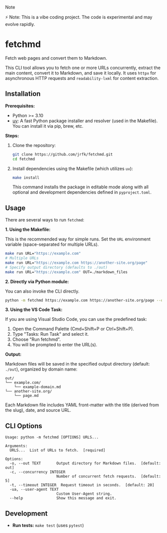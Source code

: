 > [!NOTE]
> ⚡ Note: This is a vibe coding project. The code is experimental and may evolve rapidly.
> 

# fetchmd

Fetch web pages and convert them to Markdown.

This CLI tool allows you to fetch one or more URLs concurrently, extract the main content, convert it to Markdown, and save it locally. It uses `httpx` for asynchronous HTTP requests and `readability-lxml` for content extraction.

## Installation

**Prerequisites:**

*   Python >= 3.10
*   [uv](https://github.com/astral-sh/uv): A fast Python package installer and resolver (used in the Makefile). You can install it via pip, brew, etc.

**Steps:**

1.  Clone the repository:
    ```bash
    git clone https://github.com/jrfk/fetchmd.git
    cd fetchmd
    ```
2.  Install dependencies using the Makefile (which utilizes `uv`):
    ```bash
    make install
    ```
    This command installs the package in editable mode along with all optional and development dependencies defined in `pyproject.toml`.

## Usage

There are several ways to run `fetchmd`:

**1. Using the Makefile:**

This is the recommended way for simple runs. Set the `URL` environment variable (space-separated for multiple URLs).

```bash
make run URL="https://example.com"
# Multiple URLs
make run URL="https://example.com https://another-site.org/page"
# Specify output directory (defaults to ./out)
make run URL="https://example.com" OUT=./markdown_files
```

**2. Directly via Python module:**

You can also invoke the CLI directly.

```bash
python -m fetchmd https://example.com https://another-site.org/page --out ./output --concurrency 10
```

**3. Using the VS Code Task:**

If you are using Visual Studio Code, you can use the predefined task:

1.  Open the Command Palette (Cmd+Shift+P or Ctrl+Shift+P).
2.  Type "Tasks: Run Task" and select it.
3.  Choose "Run fetchmd".
4.  You will be prompted to enter the URL(s).

**Output:**

Markdown files will be saved in the specified output directory (default: `./out`), organized by domain name:

```
out/
└── example.com/
    └── example-domain.md
└── another-site.org/
    └── page.md
```

Each Markdown file includes YAML front-matter with the title (derived from the slug), date, and source URL.

## CLI Options

```
Usage: python -m fetchmd [OPTIONS] URLS...

Arguments:
  URLS...  List of URLs to fetch.  [required]

Options:
  -o, --out TEXT       Output directory for Markdown files.  [default: out]
  -c, --concurrency INTEGER
                       Number of concurrent fetch requests.  [default: 5]
  -t, --timeout INTEGER  Request timeout in seconds.  [default: 20]
  -ua, --user-agent TEXT
                       Custom User-Agent string.
  --help               Show this message and exit.
```

## Development

*   **Run tests:** `make test` (uses `pytest`)